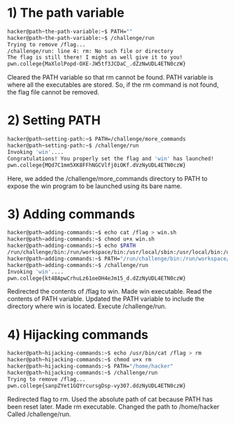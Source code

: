 # 1) The path variable

```bash
hacker@path~the-path-variable:~$ PATH=""
hacker@path~the-path-variable:~$ /challenge/run
Trying to remove /flag...
/challenge/run: line 4: rm: No such file or directory
The flag is still there! I might as well give it to you!
pwn.college{MaXlolPopd-OXE-JW5tf3JCDaC_.dZzNwUDL4ETN0czW}
```
Cleared the PATH variable so that rm cannot be found.
PATH variable is where all the executables are stored. So, if the rm command is not found, the flag file cannot be removed.

# 2) Setting PATH

```bash
hacker@path~setting-path:~$ PATH=/challenge/more_commands
hacker@path~setting-path:~$ /challenge/run
Invoking 'win'....
Congratulations! You properly set the flag and 'win' has launched!
pwn.college{MQd7C1mm5XK8FFhNGCVlfj0iOKf.dVzNyUDL4ETN0czW}
```
Here, we added the /challenge/more_commands directory to PATH to expose the win program to be launched using its bare name. 

# 3) Adding commands

```bash
hacker@path~adding-commands:~$ echo cat /flag > win.sh
hacker@path~adding-commands:~$ chmod u+x win.sh
hacker@path~adding-commands:~$ echo $PATH
/run/challenge/bin:/run/workspace/bin:/usr/local/sbin:/usr/local/bin:/usr/sbin:/usr/bin:/sbin:/bin
hacker@path~adding-commands:~$ PATH="/run/challenge/bin:/run/workspace/bin:/usr/local/sbin:/usr/local/bin:/usr/sbin:/usr/bin:/sbin:/bin:/home/hacker"
hacker@path~adding-commands:~$ /challenge/run
Invoking 'win'....
pwn.college{kt4BApwCrhuLz61oeOH4eJm15_d.dZzNyUDL4ETN0czW}
```
Redirected the contents of /flag to win.
Made win executable.
Read the contents of PATH variable.
Updated the PATH variable to include the directory where win is located.
Execute /challenge/run.


# 4) Hijacking commands

```bash
hacker@path~hijacking-commands:~$ echo /usr/bin/cat /flag > rm
hacker@path~hijacking-commands:~$ chmod u+x rm
hacker@path~hijacking-commands:~$ PATH="/home/hacker"
hacker@path~hijacking-commands:~$ /challenge/run
Trying to remove /flag...
pwn.college{sanpZYet1GQYrcursgDsp-vy307.ddzNyUDL4ETN0czW}
```
Redirected flag to rm. Used the absolute path of cat because PATH has been reset later.
Made rm executable.
Changed the path to /home/hacker
Called /challenge/run.

